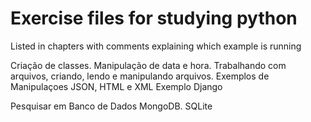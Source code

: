 # Exercise files for studying python

Listed in chapters with comments explaining which example is running

Criação de classes.
Manipulação de data e hora.
Trabalhando com arquivos, criando, lendo e manipulando arquivos.
Exemplos de Manipulaçoes JSON, HTML e XML
Exemplo Django

Pesquisar em Banco de Dados
MongoDB.
SQLite